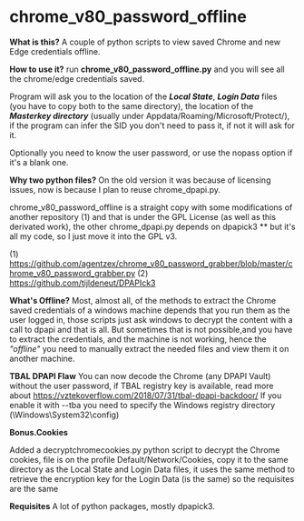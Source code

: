 # chrome_v80_password_offline

__What is this?__ A couple of python scripts to view saved Chrome and new Edge credentials offline.

__How to use it?__ run  __chrome_v80_password_offline.py__ and you 
  will see all the chrome/edge credentials saved.
  
  Program will ask you to the location of the ***Local State***, ***Login Data*** files (you have to copy both to the same directory), the location of the ***Masterkey directory*** (usually under Appdata/Roaming/Microsoft/Protect/<SID>), if the program can infer the SID you don't need to pass it, if not it will ask for it.
 
 Optionally you need to know the user password, or use the nopass option if it's a blank one.  
  
  
__Why two python files?__ On the old version it was because of licensing issues, now is because I plan to reuse chrome_dpapi.py.
 
  chrome_v80_password_offline is a straight copy with some modifications of another repository (1) and that is under the GPL License (as well as this derivated work), the other chrome_dpapi.py depends on dpapick3 ** but it's all my code, so I just move it into the GPL v3.
  
  (1) https://github.com/agentzex/chrome_v80_password_grabber/blob/master/chrome_v80_password_grabber.py
  (2) https://github.com/tijldeneut/DPAPIck3

__What's Offline?__ Most, almost all, of the methods to extract the Chrome saved credentials of a windows machine depends that you run 
them as the user logged in, those scripts just ask windows to decrypt the content with a call to dpapi and that is all. 
But sometimes that is not possible,and you have to extract the credentials, and the machine is not working, hence the _"offline"_
you need to manually extract the needed files and view them it on another machine.

__TBAL DPAPI Flaw__
You can now decode the Chrome (any DPAPI Vault) without the user password, if TBAL registry key is available, read more about https://vztekoverflow.com/2018/07/31/tbal-dpapi-backdoor/
If you enable it with --tba you need to specify the Windows registry directory (\Windows\System32\config\)

__Bonus.Cookies__
  
  Added a decryptchromecookies.py python script to decrypt the Chrome cookies, file is on the profile Default/Network/Cookies, copy it to the same directory as the Local State and Login Data files, it uses the same method to retrieve the encryption key for the Login Data (is the same) so the requisites are the same
  
__Requisites__ A lot of python packages, mostly dpapick3.



